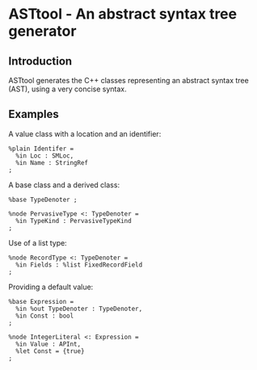 ASTtool - An abstract syntax tree generator
===========================================

Introduction
------------

ASTtool generates the C++ classes representing an abstract syntax tree (AST),
using a very concise syntax.

Examples
--------

A value class with a location and an identifier:

    %plain Identifer =
      %in Loc : SMLoc,
      %in Name : StringRef
    ;

A base class and a derived class:

    %base TypeDenoter ;

    %node PervasiveType <: TypeDenoter =
      %in TypeKind : PervasiveTypeKind
    ;

Use of a list type:

    %node RecordType <: TypeDenoter =
      %in Fields : %list FixedRecordField
    ;

Providing a default value:

    %base Expression =
      %in %out TypeDenoter : TypeDenoter,
      %in Const : bool
    ;

    %node IntegerLiteral <: Expression =
      %in Value : APInt,
      %let Const = {true}
    ;
